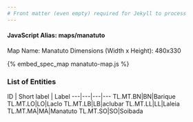 ```yaml
---
# Front matter (even empty) required for Jekyll to process
---
```


#### JavaScript Alias: maps/manatuto

Map Name: Manatuto
Dimensions (Width x Height): 480x330





{% embed_spec_map manatuto-map.js %}

### List of Entities

ID | Short label | Label
---|---|---|---
TL.MT.BN|BN|Barique
TL.MT.LO|LO|Laclo
TL.MT.LB|LB|aclubar
TL.MT.LL|LL|Laleia		
TL.MT.MA|MA|Manatuto
TL.MT.SO|SO|Soibada